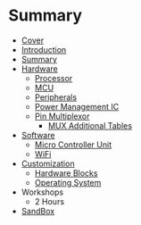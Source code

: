 # Summary

* [Cover](README.md)
* [Introduction](documentation/Introduction.md)
* [Summary](SUMMARY.md)
* [Hardware](documentation/Hardware.md)
   * [Processor](documentation/Processor.md)
   * [MCU](documentation/Mcu.md)
   * [Peripherals](documentation/Peripherals.md)
   * [Power Management IC](documentation/PowerManagementIc.md)
   * [Pin Multiplexor](documentation/PinMultiplexor.md)
       * [MUX Additional Tables](documentation/MuxAdditionalTables.md)
* [Software](documentation/Software.md)
   * [Micro Controller Unit](documentation/MicroControllerUnit.md)
   * [WiFi](documentation/Wifi.md)
* [Customization](documentation/Customization.md)
   * [Hardware Blocks](documentation/HardwareBlocks.md)
   * [Operating System](documentation/OperatingSystem.md)
* Workshops
   * 2 Hours
* [SandBox](documentation/Sandbox.md)

